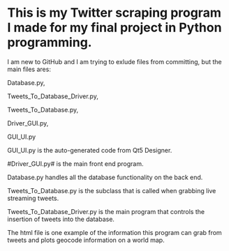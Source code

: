 # This is my Twitter scraping program I made for my final project in Python programming.

I am new to GitHub and I am trying to exlude files from committing, but the main files ares:

Database.py,

Tweets_To_Database_Driver.py,

Tweets_To_Database.py,

Driver_GUI.py, 

GUI_UI.py

GUI_UI.py is the auto-generated code from Qt5 Designer.

#Driver_GUI.py# is the main front end program.

Database.py handles all the database functionality on the back end.

Tweets_To_Database.py is the subclass that is called when grabbing live streaming tweets.

Tweets_To_Database_Driver.py is the main program that controls the insertion of tweets into the database.

The html file is one example of the information this program can grab from tweets and plots geocode information on a world map.
